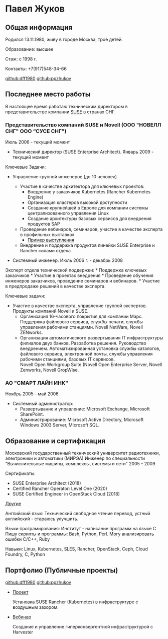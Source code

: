 # Павел Жуков

## Общая информация
Родился 13.11.1980, живу в городе Москва, трое детей.

Образование: высшее 

Стаж: с 1998 г.

Контакты: +7(917)548-34-66

[github:dff1980](https://github.com/dff1980/) [github:ppzhukov](https://github.com/ppzhukov/)

## Последнее место работы
В настоящее время работаю техническим директором в представительстве компании [SUSE](suse.com) в странах СНГ.
### Представительство компаний SUSE и Novell (ООО "НОВЕЛЛ СНГ" ООО “СУСЕ СНГ") 
Июль 2006 - текущий момент 

* Технический директор (SUSE Enterprise Architect). Январь 2009 - текущий момент 

Ключевые Задачи:

* Управление группой инженеров (до 10 человек) 
    * Участие в качестве архитектора для ключевых проектов:
        * Внедрение у заказчиков Kubernetes (Rancher Kubernetes Engine)
        * Органиазция кластеров высокой доступности
        * Создание крупнейшей в Европе для компании системы централизованного управления Linux
        * Создание архитектуры базовых сервисов для внедрения продуктов SAP
    * Проведение вебинаров, семинаров, участие в качестве эксперта в профильных выставках
        * [Пример выступления](https://www.youtube.com/watch?v=g7ghdU7ArV0)
    * Внедрение и поддержка продуктов линейки SUSE Enterprise и Rancher силами отдела

* Системный инженер. Июль 2006 г. - декабрь 2008   

Эксперт отдела технической поддержки:
    * Поддержка ключевых заказчиков 
    * Участие в проектах внедрения 
    * Проведение обучения инженеров заказчиков, проведение семинаров и вебинаров. 
    * Участие в предпродаже решений в качестве эксперта. 

Ключевые задачи: 

* Участие в качестве эксперта, управление группой экспертов. Продукты компаний Novell и SUSE.  
    * Организация 16-часового покрытия для компании Марс. Поддержка файлового сервиса, службы печати, службы управления рабочими станциями. 
Novell NetWare, Novell ZENworks. 
    * Организация автоматического развертывания IT инфраструктуры филиалов двух банков. Разработка решения. Руководство внедрением. Автоматизированная установка службы каталогов, файлового сервиса, электронной почты, службы управления рабочими станциями, базовых IT сервисов.  
Novell Open Workgroup Suite (Novell Open Enterprise Server, Novell Zenworks, Novell GropWise. 

### АО "СМАРТ ЛАЙН ИНК" 
Ноябрь 2005 - май 2006 
* Системный администратор:
    * Развертывание и управление: Microsoft Exchange, Microsoft SharePoint. 
    * Администрирование: Microsoft Active Directory, Microsoft Windows 2003 Server, Microsoft SQL. 

## Образование и сертификация
Московский государственный технический университет радиотехники, электроники и автоматики (МИРЭА)
Инженер по специальности "Вычислительные машины, комплексы, системы и сети" 2005 - 2009

Сертификаты:
* SUSE Enterprise Architect (2018)
* Certified Rancher Operator: Level One (2020)
* SUSE Certified Engineer in OpenStack Cloud (2018)

[Другие](certificates.md)

Английский язык:
Технический свободное чтение перевод, устный английский - стараюсь улучшить.

Языки програмирования:
Институт - написание программ на языке C
Пишу скрипты и программы: Bash, Python, Perl. Могу анализировать ошибки C/C++, Ruby

Навыки:
Linux, Kubernetes, SLES, Rancher, OpenStack, Ceph, Cloud Foundry, C, Python

## Портфолио (Публичные проекты)
[github:dff1980](https://github.com/dff1980/) [github:ppzhukov](https://github.com/ppzhukov/)

* [Проект](https://github.com/ppzhukov/airgap-10.2022)

  Установка SUSE Rancher (Kubernetes) в инфраструктуре с воздушным зазором.

* [Вебинар](https://www.youtube.com/watch?v=QIhfx6eFIvY)

  Создание и управление гиперконвергентной инфраструктурой с Harvester

